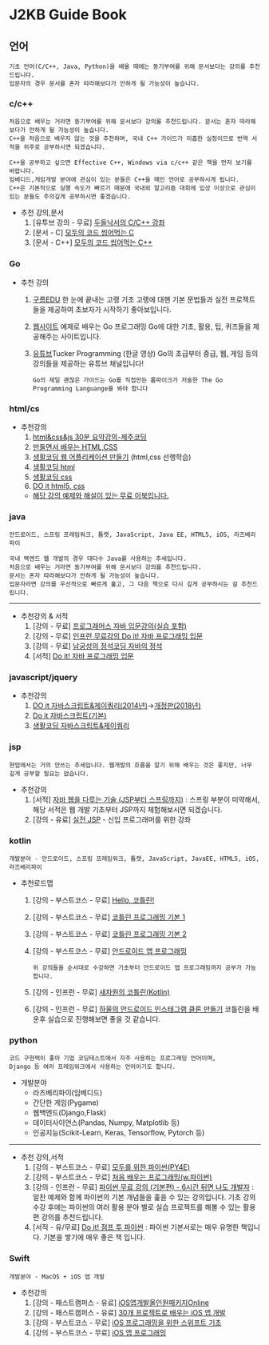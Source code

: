 # J2KB Guide Book

## 언어
    기초 언어(C/C++, Java, Python)을 배울 때에는 동기부여를 위해 문서보다는 강의를 추천드립니다. 
    입문자의 경우 문서를 혼자 따라해보다가 안하게 될 가능성이 높습니다.

### c/c++
    처음으로 배우는 거라면 동기부여를 위해 문서보다 강의를 추천드립니다. 문서는 혼자 따라해보다가 안하게 될 가능성이 높습니다. 
    C++을 처음으로 배우지 않는 것을 추천하며, 국내 C++ 가이드가 미흡한 실정이므로 번역 서적을 위주로 공부하시면 되겠습니다.

    C++을 공부하고 싶으면 Effective C++, Windows via c/c++ 같은 책을 먼저 보기를 바랍니다. 
    임베디드,게임개발 분야에 관심이 있는 분들은 C++을 메인 언어로 공부하시게 됩니다. 
    C++은 기본적으로 실행 속도가 빠르기 때문에 국내외 알고리즘 대회에 입상 이상으로 관심이 있는 분들도 주의깊게 공부하시면 좋겠습니다.

* 추천 강의,문서
  1. [유투브 강의 - 무료] [두들낙서의 C/C++ 강좌](https://www.youtube.com/playlist?list=PLlJhQXcLQBJqywc5dweQ75GBRubzPxhAk) 
  2. [문서 - C] [모두의 코드 씹어먹는 C](https://modoocode.com/231)
  3. [문서 - C++] [모두의 코드 씹어먹는 C++](https://modoocode.com/135)

### Go
* 추천 강의
  1. [구름EDU](https://edu.goorm.io/lecture/2010/%ED%95%9C-%EB%88%88%EC%97%90-%EB%81%9D%EB%82%B4%EB%8A%94-%EA%B3%A0%EB%9E%AD-%EA%B8%B0%EC%B4%88) 한 눈에 끝내는 고랭 기초 고랭에 대핸 기본 문법들과 실전 프로젝트들을 제공하여 초보자가 시작하기 좋아보입니다.
  2. [웹사이트](http://golang.site/) 예제로 배우는 Go 프로그래밍 Go에 대한 기초, 활용, 팁, 퀴즈들을 제공해주는 사이트입니다.
  3. [유튜브](https://www.youtube.com/channel/UCZp_ftx6UB_32VfVmlS3o_A)Tucker Programming (한글 영상) Go의 초급부터 중급, 웹, 게임 등의 강의들을 제공하는 유튜브 채널입니다!
    
         Go의 제일 괜찮은 가이드는 Go를 직접만든 롭파이크가 저술한 The Go Programming Languange를 봐야 합니다

### html/cs
* 추천강의
    1. [html&css&js 30분 요약강의-제주코딩](https://www.inflearn.com/course/%EC%A0%9C%EC%A3%BC%EC%BD%94%EB%94%A9-%EC%9B%B9%EA%B0%9C%EB%B0%9C-30%EB%B6%84%EC%9A%94%EC%95%BD)
    2. [만들면서 배우는 HTML,CSS](https://www.inflearn.com/course/html-css-sucademy)
    3. [생활코딩 웹 어플리케이션 만들기](https://www.inflearn.com/course/html-css-sucademy) (html,css 선행학습)
    4. [생활코딩 html](https://opentutorials.org/course/1688)
    5. [생활코딩 css](https://opentutorials.org/module/1892) 
    6. [DO it html5, css](https://www.youtube.com/watch?v=bYgCtRqfi7o&list=PLG7te9eYUi7sxAaXX74J6lqiV8vtStuLr)
    +  [해당 강의 예제와 해설이 있는 무료 이북입니다.](https://www.aladin.co.kr/shop/wproduct.aspx?start=short&ItemId=263601599)

### java
    안드로이드, 스프링 프레임워크, 톰캣, JavaScript, Java EE, HTML5, iOS, 라즈베리 파이
    
    국내 백엔드 웹 개발의 경우 대다수 Java를 사용하는 추세입니다. 
    처음으로 배우는 거라면 동기부여를 위해 문서보다 강의를 추천드립니다. 
    문서는 혼자 따라해보다가 안하게 될 가능성이 높습니다.
    입문자라면 강의를 우선적으로 빠르게 훑고, 그 다음 책으로 다시 깊게 공부하시는 걸 추천드립니다.
  ---
  * 추천강의 & 서적
    1. [강의 - 무료] [프로그래머스 자바 입문강의(실습 포함)](https://programmers.co.kr/learn/courses/5)
    2. [강의 - 무료] [인프런 무료강의 Do it! 자바 프로그래밍 입문](https://www.inflearn.com/course/%EC%9E%90%EB%B0%94-%ED%94%84%EB%A1%9C%EA%B7%B8%EB%9E%98%EB%B0%8D-%EC%9E%85%EB%AC%B8#)
    3. [강의 - 무료] [남궁성의 정석코딩 자바의 정석](https://www.youtube.com/channel/UC1IsspG2U_SYK8tZoRsyvfg)
    4. [서적] [Do it! 자바 프로그래밍 입문](http://www.yes24.com/Product/Goods/63020974)

### javascript/jquery
* 추천강의
    1. [DO it 자바스크립트&제이쿼리(2014년)](https://www.youtube.com/watch?v=ueT-YsHHdOA&list=PLG7te9eYUi7vYkvq88CipZ9mTJ3iQT75H)→[개정판(2018년)](https://www.youtube.com/watch?v=jR2zWjCT2XI&list=PLG7te9eYUi7vnribGociCy0Z-yD9Q8hwT) 
    2. [Do it 자바스크립트(기본)](https://www.youtube.com/watch?v=flLjO1wALMQ&list=PLG7te9eYUi7usDiug4SHCQG_5bZI_yl6_)
    3. [생활코딩 자바스크립트&제이쿼리](https://opentutorials.org/course/48)

### jsp
    현업에서는 거의 안쓰는 추세입니다. 웹개발의 흐름을 알기 위해 배우는 것은 좋지만, 너무 깊게 공부할 필요는 없습니다.
    
* 추천강의
    1. [서적] [자바 웹을 다루는 기술 (JSP부터 스프링까지)](https://www.aladin.co.kr/shop/wproduct.aspx?ItemId=256109531) : 스프링 부분이 미약해서, 해당 서적은 웹 개발 기초부터 JSP까지 체험해보시면 되겠습니다.
    2. [강의 - 유료] [실전 JSP](https://www.inflearn.com/course/%EC%8B%A4%EC%A0%84-jsp_renew) - 신입 프로그래머를 위한 강좌
### kotlin
    개발분야 - 안드로이드, 스프링 프레임워크, 톰캣, JavaScript, JavaEE, HTML5, iOS, 라즈베리파이
    
* 추천로드맵
    1. [강의 - 부스트코스 - 무료] [Hello, 코틀린!](https://www.boostcourse.org/mo001)
    2. [강의 - 부스트코스 - 무료] [코틀린 프로그래밍 기본 1](https://www.boostcourse.org/mo132)
    3. [강의 - 부스트코스 - 무료] [코틀린 프로그래밍 기본 2](https://www.boostcourse.org/mo234)
    4. [강의 - 부스트코스 - 무료] [안드로이드 앱 프로그래밍](https://www.boostcourse.org/mo316)
  
           위 강의들을 순서대로 수강하면 기초부터 안드로이드 앱 프로그래밍까지 공부가 가능합니다.
           
    5. [강의 - 인프런 - 무료] [새차원의 코틀린(Kotlin)](https://www.inflearn.com/course/%EC%BD%94%ED%8B%80%EB%A6%B0-%EA%B0%95%EC%A2%8C-%EC%83%88%EC%B0%A8%EC%9B%90#reviews)
    6. [강의 - 인프런 - 무료] [하울의 안드로이드 인스태그램 클론 만들기](https://www.inflearn.com/course/%EC%9D%B8%EC%8A%A4%ED%83%80%EA%B7%B8%EB%9E%A8%EB%A7%8C%EB%93%A4%EA%B8%B0-%EC%95%88%EB%93%9C%EB%A1%9C%EC%9D%B4%EB%93%9C#) 코틀린을 배운후 실습으로 진행해보면 좋을 것 같습니다.


### python
    코드 구현력이 좋아 기업 코딩테스트에서 자주 사용하는 프로그래밍 언어이며,
    Django 등 여러 프레임워크에서 사용하는 언어이기도 합니다.

* 개발분야
  - 라즈베리파이(임베디드)
  - 간단한 게임(Pygame)
  - 웹백엔드(Django,Flask)
  - 데이터사이언스(Pandas, Numpy, Matplotlib 등)
  - 인공지능(Scikit-Learn, Keras, Tensorflow, Pytorch 등)

---

* 추천 강의,서적
  1. [강의 - 부스트코스 - 무료] [모두를 위한 파이썬(PY4E)](https://www.boostcourse.org/cs122)
  2. [강의 - 부스트코스 - 무료] [처음 배우는 프로그래밍(w.파이썬)](https://www.boostcourse.org/cs114) 
  3. [강의 - 인프런 - 무료] [파이썬 무료 강의 (기본편) - 6시간 뒤면 나도 개발자](https://www.inflearn.com/course/%EB%82%98%EB%8F%84%EC%BD%94%EB%94%A9-%ED%8C%8C%EC%9D%B4%EC%8D%AC-%EA%B8%B0%EB%B3%B8) : 알찬 예제와 함께 파이썬의 기본 개념들을 훑을 수 있는 강의입니다. 기초 강의 수강 후에는 파이썬의 여러 활용 분야 별로 실습 프로젝트를 해볼 수 있는 활용편 강의를 추천드립니다.
  4. [서적 - 유/무료] [Do it! 점프 투 파이썬](https://wikidocs.net/book/1) : 파이썬 기본서로는 매우 유명한 책입니다. 기본을 쌓기에 매우 좋은 책 입니다.

### Swift
    개발분야 - MacOS + iOS 앱 개발

* 추천강의
    1. [강의 - 패스트캠퍼스 - 유료] [iOS앱개발올인원패키지Online](https://www.fastcampus.co.kr/dev_online_iosapp)
    2. [강의 - 패스트캠퍼스 - 유료] [30개 프로젝트로 배우는 iOS 앱 개발](https://fastcampus.co.kr/dev_online_iosappfinal)
    3. [강의 - 부스트코스 - 무료] [iOS 프로그래밍을 위한 스위프트 기초](https://www.boostcourse.org/mo122)
    4. [강의 - 부스트코스 - 무료] [iOS 앱 프로그래밍](https://www.boostcourse.org/mo326)
